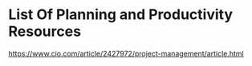 # List Of Planning and Productivity Resources
https://www.cio.com/article/2427972/project-management/article.html
